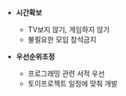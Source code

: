 * **시간확보**
  - TV보지 않기, 게임하지 않기
  - 불필요한 모임 참석금지

* **우선순위조정**
  - 프로그래밍 관련 서적 우선
  - 토이프로젝트 일정에 맞춰 개발
